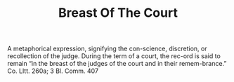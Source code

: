 ---
title: Breast Of The Court
letter: B
permalink: "/definitions/bld-breast-of-the-court.html"
body: A metaphorical expression, signifying the con-science, discretion, or recollection
  of the judge. During the term of a court, the rec-ord is said to remain “in the
  breast of the judges of the court and in their remem-brance.” Co. Lltt. 260a; 3
  Bl. Comm. 407
published_at: '2018-07-07'
source: Black's Law Dictionary 2nd Ed (1910)
layout: post
---